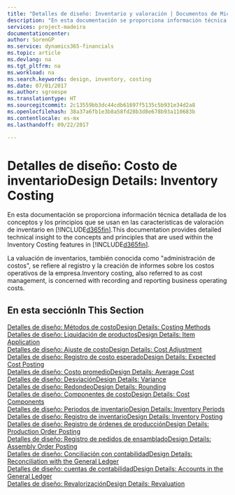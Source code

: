 ```yaml
---
title: "Detalles de diseño: Inventario y valoración | Documentos de Microsoft"
description: "En esta documentación se proporciona información técnica detallada de los conceptos y los principios que se usan en las características de valoración de inventario en [!INCLUDE[d365fin](includes/d365fin_md.md)]."
services: project-madeira
documentationcenter: 
author: SorenGP
ms.service: dynamics365-financials
ms.topic: article
ms.devlang: na
ms.tgt_pltfrm: na
ms.workload: na
ms.search.keywords: design, inventory, costing
ms.date: 07/01/2017
ms.author: sgroespe
ms.translationtype: HT
ms.sourcegitcommit: 2c13559bb3dc44cdb61697f5135c5b931e34d2a8
ms.openlocfilehash: 38a37a6fb1e3b8a58fd28b3d8e678b93a110683b
ms.contentlocale: es-mx
ms.lasthandoff: 09/22/2017

---
```

# <a name="design-details-inventory-costing"></a><span data-ttu-id="1057c-103">Detalles de diseño: Costo de inventario</span><span class="sxs-lookup"><span data-stu-id="1057c-103">Design Details: Inventory Costing</span></span>
<span data-ttu-id="1057c-104">En esta documentación se proporciona información técnica detallada de los conceptos y los principios que se usan en las características de valoración de inventario en [!INCLUDE[d365fin](includes/d365fin_md.md)].</span><span class="sxs-lookup"><span data-stu-id="1057c-104">This documentation provides detailed technical insight to the concepts and principles that are used within the Inventory Costing features in [!INCLUDE[d365fin](includes/d365fin_md.md)].</span></span>  

<span data-ttu-id="1057c-105">La valuación de inventarios, también conocida como "administración de costos", se refiere al registro y la creación de informes sobre los costos operativos de la empresa.</span><span class="sxs-lookup"><span data-stu-id="1057c-105">Inventory costing, also referred to as cost management, is concerned with recording and reporting business operating costs.</span></span>  

## <a name="in-this-section"></a><span data-ttu-id="1057c-106">En esta sección</span><span class="sxs-lookup"><span data-stu-id="1057c-106">In This Section</span></span>  
[<span data-ttu-id="1057c-107">Detalles de diseño: Métodos de costo</span><span class="sxs-lookup"><span data-stu-id="1057c-107">Design Details: Costing Methods</span></span>](design-details-costing-methods.md)  
[<span data-ttu-id="1057c-108">Detalles de diseño: Liquidación de productos</span><span class="sxs-lookup"><span data-stu-id="1057c-108">Design Details: Item Application</span></span>](design-details-item-application.md)  
[<span data-ttu-id="1057c-109">Detalles de diseño: Ajuste de costo</span><span class="sxs-lookup"><span data-stu-id="1057c-109">Design Details: Cost Adjustment</span></span>](design-details-cost-adjustment.md)  
[<span data-ttu-id="1057c-110">Detalles de diseño: Registro de costo esperado</span><span class="sxs-lookup"><span data-stu-id="1057c-110">Design Details: Expected Cost Posting</span></span>](design-details-expected-cost-posting.md)  
[<span data-ttu-id="1057c-111">Detalles de diseño: Costo promedio</span><span class="sxs-lookup"><span data-stu-id="1057c-111">Design Details: Average Cost</span></span>](design-details-average-cost.md)  
[<span data-ttu-id="1057c-112">Detalles de diseño: Desviación</span><span class="sxs-lookup"><span data-stu-id="1057c-112">Design Details: Variance</span></span>](design-details-variance.md)  
[<span data-ttu-id="1057c-113">Detalles de diseño: Redondeo</span><span class="sxs-lookup"><span data-stu-id="1057c-113">Design Details: Rounding</span></span>](design-details-rounding.md)  
[<span data-ttu-id="1057c-114">Detalles de diseño: Componentes de costo</span><span class="sxs-lookup"><span data-stu-id="1057c-114">Design Details: Cost Components</span></span>](design-details-cost-components.md)  
[<span data-ttu-id="1057c-115">Detalles de diseño: Periodos de inventario</span><span class="sxs-lookup"><span data-stu-id="1057c-115">Design Details: Inventory Periods</span></span>](design-details-inventory-periods.md)  
[<span data-ttu-id="1057c-116">Detalles de diseño: Registro de inventario</span><span class="sxs-lookup"><span data-stu-id="1057c-116">Design Details: Inventory Posting</span></span>](design-details-inventory-posting.md)  
[<span data-ttu-id="1057c-117">Detalles de diseño: Registro de órdenes de producción</span><span class="sxs-lookup"><span data-stu-id="1057c-117">Design Details: Production Order Posting</span></span>](design-details-production-order-posting.md)  
[<span data-ttu-id="1057c-118">Detalles de diseño: Registro de pedidos de ensamblado</span><span class="sxs-lookup"><span data-stu-id="1057c-118">Design Details: Assembly Order Posting</span></span>](design-details-assembly-order-posting.md)  
[<span data-ttu-id="1057c-119">Detalles de diseño: Conciliación con contabilidad</span><span class="sxs-lookup"><span data-stu-id="1057c-119">Design Details: Reconciliation with the General Ledger</span></span>](design-details-reconciliation-with-the-general-ledger.md)  
[<span data-ttu-id="1057c-120">Detalles de diseño: cuentas de contabilidad</span><span class="sxs-lookup"><span data-stu-id="1057c-120">Design Details: Accounts in the General Ledger</span></span>](design-details-accounts-in-the-general-ledger.md)  
[<span data-ttu-id="1057c-121">Detalles de diseño: Revalorización</span><span class="sxs-lookup"><span data-stu-id="1057c-121">Design Details: Revaluation</span></span>](design-details-revaluation.md)

